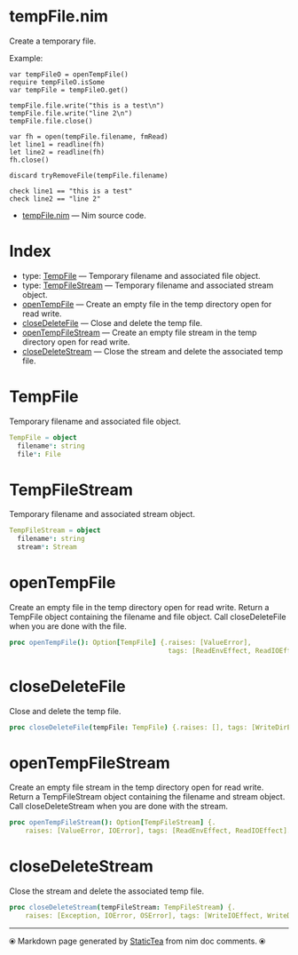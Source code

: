 # tempFile.nim

Create a temporary file.

Example:
~~~
var tempFileO = openTempFile()
require tempFileO.isSome
var tempFile = tempFileO.get()

tempFile.file.write("this is a test\n")
tempFile.file.write("line 2\n")
tempFile.file.close()

var fh = open(tempFile.filename, fmRead)
let line1 = readline(fh)
let line2 = readline(fh)
fh.close()

discard tryRemoveFile(tempFile.filename)

check line1 == "this is a test"
check line2 == "line 2"
~~~

* [tempFile.nim](../src/tempFile.nim) &mdash; Nim source code.
# Index

* type: [TempFile](#tempfile) &mdash; Temporary filename and associated file object.
* type: [TempFileStream](#tempfilestream) &mdash; Temporary filename and associated stream object.
* [openTempFile](#opentempfile) &mdash; Create an empty file in the temp directory open for read write.
* [closeDeleteFile](#closedeletefile) &mdash; Close and delete the temp file.
* [openTempFileStream](#opentempfilestream) &mdash; Create an empty file stream in the temp directory open for read write.
* [closeDeleteStream](#closedeletestream) &mdash; Close the stream and delete the associated temp file.

# TempFile

Temporary filename and associated file object.

```nim
TempFile = object
  filename*: string
  file*: File
```

# TempFileStream

Temporary filename and associated stream object.

```nim
TempFileStream = object
  filename*: string
  stream*: Stream
```

# openTempFile

Create an empty file in the temp directory open for read write. Return a TempFile object containing the filename and file object.  Call closeDeleteFile when you are done with the file.

```nim
proc openTempFile(): Option[TempFile] {.raises: [ValueError],
                                        tags: [ReadEnvEffect, ReadIOEffect].}
```

# closeDeleteFile

Close and delete the temp file.

```nim
proc closeDeleteFile(tempFile: TempFile) {.raises: [], tags: [WriteDirEffect].}
```

# openTempFileStream

Create an empty file stream in the temp directory open for read write. Return a TempFileStream object containing the filename and stream object.  Call closeDeleteStream when you are done with the stream.

```nim
proc openTempFileStream(): Option[TempFileStream] {.
    raises: [ValueError, IOError], tags: [ReadEnvEffect, ReadIOEffect].}
```

# closeDeleteStream

Close the stream and delete the associated temp file.

```nim
proc closeDeleteStream(tempFileStream: TempFileStream) {.
    raises: [Exception, IOError, OSError], tags: [WriteIOEffect, WriteDirEffect].}
```


---
⦿ Markdown page generated by [StaticTea](https://github.com/flenniken/statictea/) from nim doc comments. ⦿
